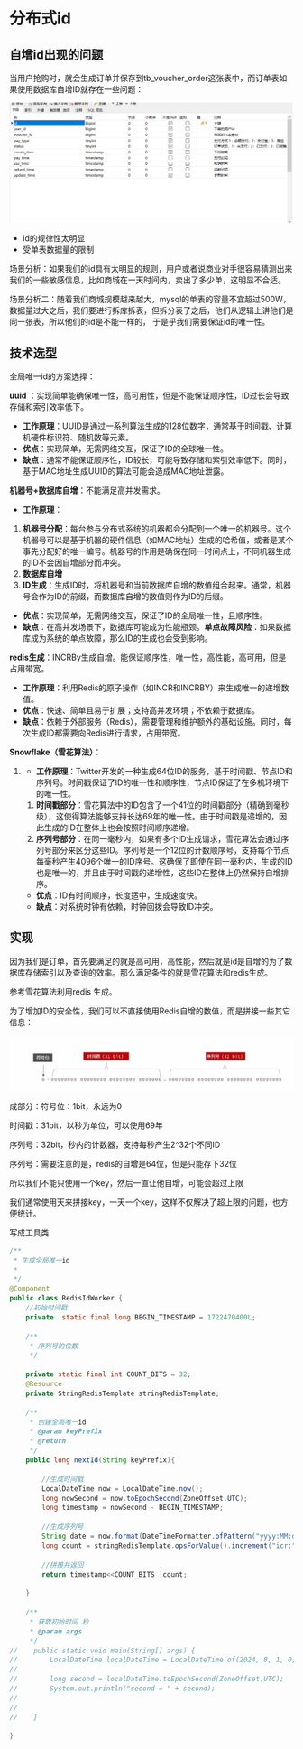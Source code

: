 # 分布式id

## 自增id出现的问题

当用户抢购时，就会生成订单并保存到tb_voucher_order这张表中，而订单表如果使用数据库自增ID就存在一些问题：

![image-20240830103919013](images/分布式id生成.assets/image-20240830103919013.png)

* id的规律性太明显
* 受单表数据量的限制



场景分析：如果我们的id具有太明显的规则，用户或者说商业对手很容易猜测出来我们的一些敏感信息，比如商城在一天时间内，卖出了多少单，这明显不合适。

场景分析二：随着我们商城规模越来越大，mysql的单表的容量不宜超过500W，数据量过大之后，我们要进行拆库拆表，但拆分表了之后，他们从逻辑上讲他们是同一张表，所以他们的id是不能一样的， 于是乎我们需要保证id的唯一性。

## 技术选型

全局唯一id的方案选择：

**uuid** ：实现简单能确保唯一性，高可用性，但是不能保证顺序性，ID过长会导致存储和索引效率低下。

+ **工作原理**：UUID是通过一系列算法生成的128位数字，通常基于时间戳、计算机硬件标识符、随机数等元素。
+ **优点**：实现简单，无需网络交互，保证了ID的全球唯一性。
+ **缺点**：通常不能保证顺序性，ID较长，可能导致存储和索引效率低下。同时，基于MAC地址生成UUID的算法可能会造成MAC地址泄露。

**机器号+数据库自增**：不能满足高并发需求。

+ **工作原理**：

1. **机器号分配**：每台参与分布式系统的机器都会分配到一个唯一的机器号。这个机器号可以是基于机器的硬件信息（如MAC地址）生成的哈希值，或者是某个事先分配好的唯一编号。机器号的作用是确保在同一时间点上，不同机器生成的ID不会因自增部分而冲突。
2. **数据库自增**
3. **ID生成**：生成ID时，将机器号和当前数据库自增的数值组合起来。通常，机器号会作为ID的前缀，而数据库自增的数值则作为ID的后缀。

+ **优点**：实现简单，无需网络交互，保证了ID的全局唯一性，且顺序性。
+ **缺点**：在高并发场景下，数据库可能成为性能瓶颈。**单点故障风险**：如果数据库成为系统的单点故障，那么ID的生成也会受到影响。

**redis生成**：INCRBy生成自增。能保证顺序性，唯一性，高性能，高可用，但是占用带宽。

+ **工作原理**：利用Redis的原子操作（如INCR和INCRBY）来生成唯一的递增数值。
+ **优点**：快速、简单且易于扩展；支持高并发环境；不依赖于数据库。
+ **缺点**：依赖于外部服务（Redis），需要管理和维护额外的基础设施。同时，每次生成ID都需要向Redis进行请求，占用带宽。

**Snowflake（雪花算法）**：

1. + **工作原理**：Twitter开发的一种生成64位ID的服务，基于时间戳、节点ID和序列号。时间戳保证了ID的唯一性和顺序性，节点ID保证了在多机环境下的唯一性。

   1. **时间戳部分**：雪花算法中的ID包含了一个41位的时间戳部分（精确到毫秒级），这使得算法能够支持长达69年的唯一性。由于时间戳是递增的，因此生成的ID在整体上也会按照时间顺序递增。
   2. **序列号部分**：在同一毫秒内，如果有多个ID生成请求，雪花算法会通过序列号部分来区分这些ID。序列号是一个12位的计数顺序号，支持每个节点每毫秒产生4096个唯一的ID序号。这确保了即使在同一毫秒内，生成的ID也是唯一的，并且由于时间戳的递增性，这些ID在整体上仍然保持自增排序。

   + **优点**：ID有时间顺序，长度适中，生成速度快。
   + **缺点**：对系统时钟有依赖，时钟回拨会导致ID冲突。



## 实现



因为我们是订单，首先要满足的就是高可用，高性能，然后就是id是自增的为了数据库存储索引以及查询的效率。那么满足条件的就是雪花算法和redis生成。

参考雪花算法利用redis 生成。

为了增加ID的安全性，我们可以不直接使用Redis自增的数值，而是拼接一些其它信息：



![image-20240830104031366](images/分布式id生成.assets/image-20240830104031366.png)

成部分：符号位：1bit，永远为0

时间戳：31bit，以秒为单位，可以使用69年

序列号：32bit，秒内的计数器，支持每秒产生2^32个不同ID



序列号：需要注意的是，redis的自增是64位，但是只能存下32位

所以我们不能只使用一个key，然后一直让他自增，可能会超过上限

我们通常使用天来拼接key，一天一个key，这样不仅解决了超上限的问题，也方便统计。



写成工具类

```java
/**
 * 生成全局唯一id
 *
 */
@Component
public class RedisIdWorker {
    //初始时间戳
    private  static final long BEGIN_TIMESTAMP = 1722470400L;

    /**
     * 序列号的位数
     */

    private static final int COUNT_BITS = 32;
    @Resource
    private StringRedisTemplate stringRedisTemplate;

    /**
     * 创建全局唯一id
     * @param keyPrefix
     * @return
     */
    public long nextId(String keyPrefix){

        //生成时间戳
        LocalDateTime now = LocalDateTime.now();
        long nowSecond = now.toEpochSecond(ZoneOffset.UTC);
        long timestamp = nowSecond - BEGIN_TIMESTAMP;

        //生成序列号
        String date = now.format(DateTimeFormatter.ofPattern("yyyy:MM:dd"));
        long count = stringRedisTemplate.opsForValue().increment("icr:" + keyPrefix + ":" + date);

        //拼接并返回
        return timestamp<<COUNT_BITS |count;

    }

    /**
     * 获取初始时间 秒
     * @param args
     */
//    public static void main(String[] args) {
//        LocalDateTime localDateTime = LocalDateTime.of(2024, 8, 1, 0, 0, 0);
//
//        long second = localDateTime.toEpochSecond(ZoneOffset.UTC);
//        System.out.println("second = " + second);
//
//
//    }

}

```

